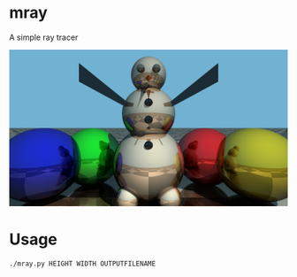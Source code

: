 # mray

A simple ray tracer

![Screenshot](snowman.png)

# Usage

```
./mray.py HEIGHT WIDTH OUTPUTFILENAME
```
